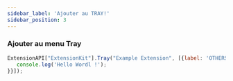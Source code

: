 ```yaml
---
sidebar_label: 'Ajouter au TRAY!'
sidebar_position: 3
---
```


### Ajouter au menu Tray
```js
ExtensionAPI["ExtensionKit"].Tray("Example Extension", [{label: 'OTHERS',type: 'normal',click: () => {
   console.log('Hello Wordl !');
}}]);
```